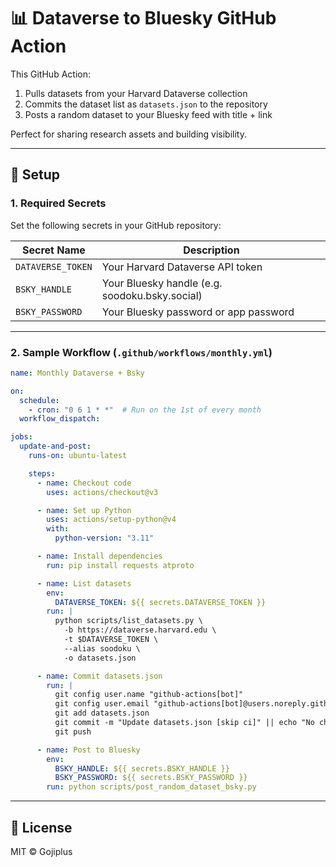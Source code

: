 # 📊 Dataverse to Bluesky GitHub Action

This GitHub Action:
1. Pulls datasets from your Harvard Dataverse collection
2. Commits the dataset list as `datasets.json` to the repository
3. Posts a random dataset to your Bluesky feed with title + link

Perfect for sharing research assets and building visibility.

---

## 🔧 Setup

### 1. Required Secrets
Set the following secrets in your GitHub repository:

| Secret Name       | Description                                      |
|------------------|--------------------------------------------------|
| `DATAVERSE_TOKEN`| Your Harvard Dataverse API token                 |
| `BSKY_HANDLE`     | Your Bluesky handle (e.g. soodoku.bsky.social)  |
| `BSKY_PASSWORD`   | Your Bluesky password or app password           |

---

### 2. Sample Workflow (`.github/workflows/monthly.yml`)

```yaml
name: Monthly Dataverse + Bsky

on:
  schedule:
    - cron: "0 6 1 * *"  # Run on the 1st of every month
  workflow_dispatch:

jobs:
  update-and-post:
    runs-on: ubuntu-latest

    steps:
      - name: Checkout code
        uses: actions/checkout@v3

      - name: Set up Python
        uses: actions/setup-python@v4
        with:
          python-version: "3.11"

      - name: Install dependencies
        run: pip install requests atproto

      - name: List datasets
        env:
          DATAVERSE_TOKEN: ${{ secrets.DATAVERSE_TOKEN }}
        run: |
          python scripts/list_datasets.py \
            -b https://dataverse.harvard.edu \
            -t $DATAVERSE_TOKEN \
            --alias soodoku \
            -o datasets.json

      - name: Commit datasets.json
        run: |
          git config user.name "github-actions[bot]"
          git config user.email "github-actions[bot]@users.noreply.github.com"
          git add datasets.json
          git commit -m "Update datasets.json [skip ci]" || echo "No changes"
          git push

      - name: Post to Bluesky
        env:
          BSKY_HANDLE: ${{ secrets.BSKY_HANDLE }}
          BSKY_PASSWORD: ${{ secrets.BSKY_PASSWORD }}
        run: python scripts/post_random_dataset_bsky.py
```

---

## 📜 License
MIT © Gojiplus